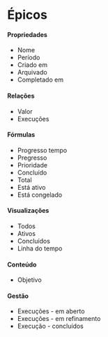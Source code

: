 # Épicos

#### Propriedades

- Nome
- Período
- Criado em
- Arquivado
- Completado em

#### Relações

- Valor
- Execuções

#### Fórmulas

- Progresso tempo
- Pregresso
- Prioridade
- Concluído
- Total
- Está ativo
- Está congelado

#### Visualizações

- Todos
- Ativos
- Concluídos
- Linha do tempo

#### Conteúdo

- Objetivo

#### Gestão

- Execuções - em aberto
- Execuções - em refinamento
- Execução - concluídos